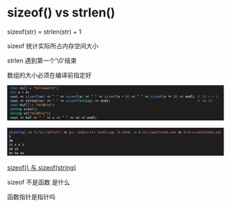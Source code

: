 # sizeof() vs strlen()

sizeof(str) = strlen(str) + 1 

sizeof 统计实际所占内存空间大小

strlen 遇到第一个'\0'结束

数组的大小必须在编译前指定好

![image-20210104170748830](.assets/image-20210104170748830.png)

![image-20210104170800618](.assets/image-20210104170800618.png)

[sizeof() 与 sizeof(string)](https://blog.csdn.net/lanchunhui/article/details/50738498)

sizeof 不是函数 是什么

函数指针是指针吗